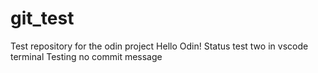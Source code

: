 # git_test

Test repository for the odin project
Hello Odin!
Status test two in vscode terminal
Testing no commit message